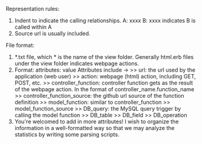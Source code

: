 
Representation rules:
1. Indent to indicate the calling relationships.
A: xxxx
		B: xxxx
indicates B is called within A
2. Source url is usually included.



File format: 
1. *.txt file, which * is the name of the view folder.
	Generally html.erb files under the view folder indicates webpage actions.
2. Format: 
		attributes: value
	Attributes include ->
		>> url: the url used by the application (web user)
		>> action: webpage (html) action, including GET, POST, etc.
		>> controller_function: controller function gets as the result of the webpage action. In the format of controller_name.function_name
		>> controller_function_source: the github url source of the function definition
		>> model_function: similar to controller_function
		>> model_function_source
		>> DB_query: the MySQL query trigger by calling the model function
		>> DB_table
		>> DB_field
		>> DB_operation
3. You're welcomed to add in more attributes! I wish to organize the information in a well-formatted way so that we may analyze the statistics by writing some parsing scripts.
